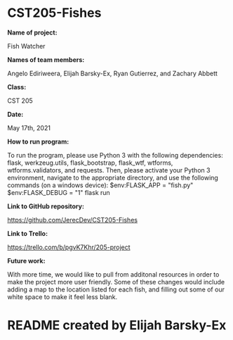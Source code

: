 # CST205-Fishes
**Name of project:**

  Fish Watcher
  
  
**Names of team members:**

  Angelo Ediriweera, Elijah Barsky-Ex, Ryan Gutierrez, and Zachary Abbett
  
  
**Class:**

  CST 205
  
  
**Date:**

  May 17th, 2021
  
  
**How to run program:**

  To run the program, please use Python 3 with the following dependencies: 
        flask, werkzeug.utils, flask_bootstrap, flask_wtf, wtforms, wtforms.validators, and requests.
  Then, please activate your Python 3 environment, navigate to the appropriate
        directory, and use the following commands (on a windows device):
            $env:FLASK_APP = "fish.py"
            $env:FLASK_DEBUG = "1"
            flask run
            
            
**Link to GitHub repository:**

  https://github.com/JerecDev/CST205-Fishes
  
  
**Link to Trello:**

  https://trello.com/b/pgvK7Khr/205-project
  
  
**Future work:**

  With more time, we would like to pull from additonal resources in order to make the project
        more user friendly. Some of these changes would include adding a map to the location
        listed for each fish, and filling out some of our white space to make it feel less blank.
        
        
# README created by Elijah Barsky-Ex
